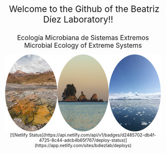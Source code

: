 <h1 style="font-weight:normal" align="center">
  &nbsp;Welcome to the Github of the Beatriz Díez Laboratory!! &nbsp; &nbsp;
</h1>

<h2 style="font-weight:normal" align="center">
Ecología Microbiana de Sistemas Extremos <br> Microbial Ecology of Extreme Systems
</h2>

<div align="center">
<img height="250" src="https://github.com/BDiezLab/BDiezLab/blob/main/img/BDiezLab.png" />
</div>

<div align="center">
[![Netlify Status](https://api.netlify.com/api/v1/badges/d2485702-db4f-4725-8c44-adcb4b65f767/deploy-status)](https://app.netlify.com/sites/bdiezlab/deploys)
</div>

